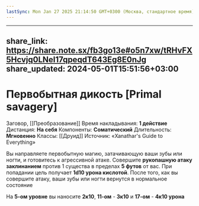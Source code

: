 ```yaml
---
lastSync: Mon Jan 27 2025 21:14:50 GMT+0300 (Москва, стандартное время)
---
```

---
share_link: https://share.note.sx/fb3go13e#o5n7xw/tRHvFX5Hcvjq0LNeI17qpeqdT643Eg8E0nJg
share_updated: 2024-05-01T15:51:56+03:00
---
# Первобытная дикость [Primal savagery]
Заговор, [[Преобразование]]
Время накладывания: **1 действие**
Дистанция: **На себя**
Компоненты: **Соматический**
Длительность: **Мгновенно**
Классы: [[Друид]]
Источник: «Xanathar's Guide to Everything»

Вы направляете первобытную магию, затачивающую ваши зубы или ногти, и готовитесь к агрессивной атаке. Совершите **рукопашную атаку заклинанием** против 1 существа в пределах **5 футов** от вас. При попадании цель получает **1d10 урона кислотой**. После того, как вы совершите атаку, ваши зубы или ногти вернутся в нормальное состояние
  
На **5-ом уровне** вы наносите **2к10**, **11-ом** - **3к10** и **17-ом** - **4к10 урона**